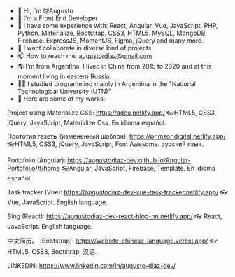 - 👋 Hi, I’m @Augusto
- 👀 I’m a Front End Developer
- 🌱 I have some experience with: React, Angular, Vue, JavaScript, PHP, Python, Materialize, Bootstrap, CSS3, HTML5. MySQL, MongoDB, Firebase. ExpressJS, MomentJS, Figma, jQuery and many more.
- 💞️ I want collaborate in diverse kind of projects
- 📫 How to reach me: augustordiaz@gmail.com
- 🌎 I'm from Argentina, I lived in China from 2015 to 2020 and at this moment living in eastern Russia.
- 🐱‍👤 I studied programming mainly in Argentina in the "National Technological University (UTN)"
- 👀 Here are some of my works: 

Project using Materialize CSS: 
https://ades.netlify.app/
👓HTML5, CSS3, jQuery, JavaScript, Materialize Css. En idioma español.

Прототип газеты (измененный шаблон):
https://primzoridigital.netlify.app/
👓HTML5, CSS3, jQuery, JavaScript, Font Awesome. русский язык.

Portofolio (Angular):
https://augustodiaz-dev.github.io/Angular-Portofolio/#/home
👓Angular, JavaScript, Firebase, Template. En idioma español.

Task tracker (Vue):
https://augustodiaz-dev-vue-task-tracker.netlify.app/
👓 Vue, JavaScript. English language.

Blog (React): 
https://augustodiaz-dev-react-blog-nn.netlify.app/
👓 React, JavaScript. English language.

中文简历。 (Bootstrap): 
https://website-chinese-language.vercel.app/
👓 HTML5, CSS3, Bootstrap. 汉语. 

LINKEDIN: https://www.linkedin.com/in/augusto-diaz-dev/


